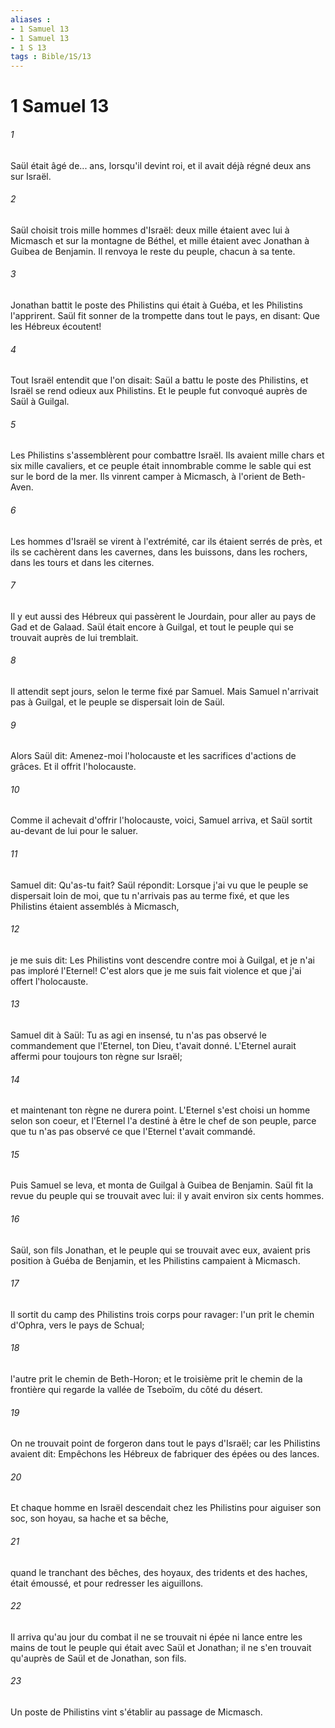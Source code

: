 ```yaml
---
aliases : 
- 1 Samuel 13
- 1 Samuel 13
- 1 S 13
tags : Bible/1S/13
---
```


# 1 Samuel 13

###### 1
Saül était âgé de... ans, lorsqu'il devint roi, et il avait déjà régné deux ans sur Israël.
###### 2
Saül choisit trois mille hommes d'Israël: deux mille étaient avec lui à Micmasch et sur la montagne de Béthel, et mille étaient avec Jonathan à Guibea de Benjamin. Il renvoya le reste du peuple, chacun à sa tente.
###### 3
Jonathan battit le poste des Philistins qui était à Guéba, et les Philistins l'apprirent. Saül fit sonner de la trompette dans tout le pays, en disant: Que les Hébreux écoutent!
###### 4
Tout Israël entendit que l'on disait: Saül a battu le poste des Philistins, et Israël se rend odieux aux Philistins. Et le peuple fut convoqué auprès de Saül à Guilgal.
###### 5
Les Philistins s'assemblèrent pour combattre Israël. Ils avaient mille chars et six mille cavaliers, et ce peuple était innombrable comme le sable qui est sur le bord de la mer. Ils vinrent camper à Micmasch, à l'orient de Beth-Aven.
###### 6
Les hommes d'Israël se virent à l'extrémité, car ils étaient serrés de près, et ils se cachèrent dans les cavernes, dans les buissons, dans les rochers, dans les tours et dans les citernes.
###### 7
Il y eut aussi des Hébreux qui passèrent le Jourdain, pour aller au pays de Gad et de Galaad. Saül était encore à Guilgal, et tout le peuple qui se trouvait auprès de lui tremblait.
###### 8
Il attendit sept jours, selon le terme fixé par Samuel. Mais Samuel n'arrivait pas à Guilgal, et le peuple se dispersait loin de Saül.
###### 9
Alors Saül dit: Amenez-moi l'holocauste et les sacrifices d'actions de grâces. Et il offrit l'holocauste.
###### 10
Comme il achevait d'offrir l'holocauste, voici, Samuel arriva, et Saül sortit au-devant de lui pour le saluer.
###### 11
Samuel dit: Qu'as-tu fait? Saül répondit: Lorsque j'ai vu que le peuple se dispersait loin de moi, que tu n'arrivais pas au terme fixé, et que les Philistins étaient assemblés à Micmasch,
###### 12
je me suis dit: Les Philistins vont descendre contre moi à Guilgal, et je n'ai pas imploré l'Eternel! C'est alors que je me suis fait violence et que j'ai offert l'holocauste.
###### 13
Samuel dit à Saül: Tu as agi en insensé, tu n'as pas observé le commandement que l'Eternel, ton Dieu, t'avait donné. L'Eternel aurait affermi pour toujours ton règne sur Israël;
###### 14
et maintenant ton règne ne durera point. L'Eternel s'est choisi un homme selon son coeur, et l'Eternel l'a destiné à être le chef de son peuple, parce que tu n'as pas observé ce que l'Eternel t'avait commandé.
###### 15
Puis Samuel se leva, et monta de Guilgal à Guibea de Benjamin. Saül fit la revue du peuple qui se trouvait avec lui: il y avait environ six cents hommes.
###### 16
Saül, son fils Jonathan, et le peuple qui se trouvait avec eux, avaient pris position à Guéba de Benjamin, et les Philistins campaient à Micmasch.
###### 17
Il sortit du camp des Philistins trois corps pour ravager: l'un prit le chemin d'Ophra, vers le pays de Schual;
###### 18
l'autre prit le chemin de Beth-Horon; et le troisième prit le chemin de la frontière qui regarde la vallée de Tseboïm, du côté du désert.
###### 19
On ne trouvait point de forgeron dans tout le pays d'Israël; car les Philistins avaient dit: Empêchons les Hébreux de fabriquer des épées ou des lances.
###### 20
Et chaque homme en Israël descendait chez les Philistins pour aiguiser son soc, son hoyau, sa hache et sa bêche,
###### 21
quand le tranchant des bêches, des hoyaux, des tridents et des haches, était émoussé, et pour redresser les aiguillons.
###### 22
Il arriva qu'au jour du combat il ne se trouvait ni épée ni lance entre les mains de tout le peuple qui était avec Saül et Jonathan; il ne s'en trouvait qu'auprès de Saül et de Jonathan, son fils.
###### 23
Un poste de Philistins vint s'établir au passage de Micmasch.
